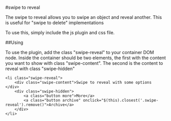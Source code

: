 #swipe to reveal

The swipe to reveal allows you to swipe an object and reveal another.  This is useful for "swipe to delete" implementations

To use this, simply include the js plugin and css file.



##Using

To use the plugin, add the class "swipe-reveal" to your container DOM node.  Inside the container should be two elements, the first with the content you want to show with class "swipe-content".  The second is the content to reveal with class "swipe-hidden"

```
<li class="swipe-reveal">
    <div class="swipe-content">Swipe to reveal with some options </div>
    <div class="swipe-hidden">
        <a class="button more">More</a>
        <a class="button archive" onclick="$(this).closest('.swipe-reveal').remove()">Archive</a>
    </div>
</li>
```